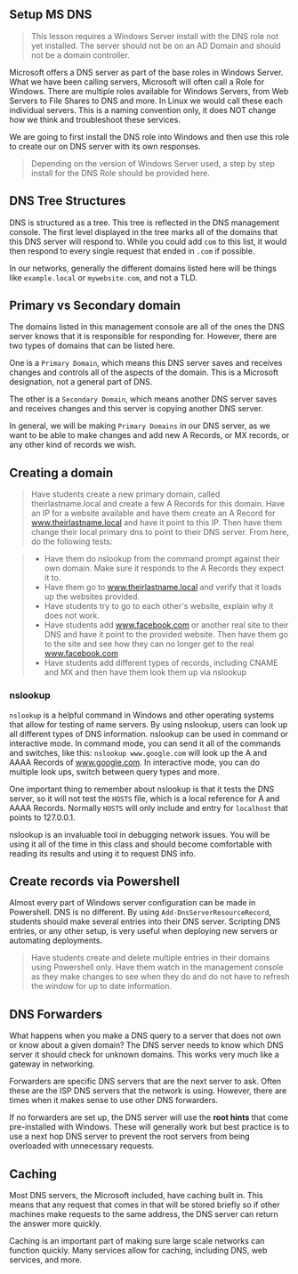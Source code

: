 ## Setup MS DNS

> This lesson requires a Windows Server install with the DNS role not yet installed. The server should not be on an AD Domain and should not be a domain controller.

Microsoft offers a DNS server as part of the base roles in Windows Server. What we have been calling servers, Microsoft will often call a Role for Windows. There are multiple roles available for Windows Servers, from Web Servers to File Shares to DNS and more. In Linux we would call these each individual servers. This is a naming convention only, it does NOT change how we think and troubleshoot these services.

We are going to first install the DNS role into Windows and then use this role to create our on DNS server with its own responses.

> Depending on the version of Windows Server used, a step by step install for the DNS Role should be provided here.

## DNS Tree Structures

DNS is structured as a tree. This tree is reflected in the DNS management console. The first level displayed in the tree marks all of the domains that this DNS server will respond to. While you could add `com` to this list, it would then respond to every single request that ended in `.com` if possible.

In our networks, generally the different domains listed here will be things like `example.local` or `mywebsite.com`, and not a TLD.

## Primary vs Secondary domain

The domains listed in this management console are all of the ones the DNS server knows that it is responsible for responding for. However, there are two types of domains that can be listed here.

One is a `Primary Domain`, which means this DNS server saves and receives changes and controls all of the aspects of the domain. This is a Microsoft designation, not a general part of DNS.

The other is a `Secondary Domain`, which means another DNS server saves and receives changes and this server is copying another DNS server.

In general, we will be making `Primary Domains` in our DNS server, as we want to be able to make changes and add new A Records, or MX records, or any other kind of records we wish.

## Creating a domain

> Have students create a new primary domain, called theirlastname.local and create a few A Records for this domain. Have an IP for a website available and have them create an A Record for www.theirlastname.local and have it point to this IP. Then have them change their local primary dns to point to their DNS server. From here, do the following tests:

> * Have them do nslookup from the command prompt against their own domain. Make sure it responds to the A Records they expect it to.
> * Have them go to www.theirlastname.local and verify that it loads up the websites provided.
> * Have students try to go to each other's website, explain why it does not work.
> * Have students add www.facebook.com or another real site to their DNS and have it point to the provided website. Then have them go to the site and see how they can no longer get to the real www.facebook.com
> * Have students add different types of records, including CNAME and MX and then have them look them up via nslookup

### nslookup

`nslookup` is a helpful command in Windows and other operating systems that allow for testing of name servers. By using nslookup, users can look up all different types of DNS information. nslookup can be used in command or interactive mode. In command mode, you can send it all of the commands and switches, like this: `nslookup www.google.com` will look up the A and AAAA Records of www.google.com. In interactive mode, you can do multiple look ups, switch between query types and more.

One important thing to remember about nslookup is that it tests the DNS server, so it will not test the `HOSTS` file, which is a local reference for A and AAAA Records. Normally `HOSTS` will only include and entry for `localhost` that points to 127.0.0.1.

nslookup is an invaluable tool in debugging network issues. You will be using it all of the time in this class and should become comfortable with reading its results and using it to request DNS info.

## Create records via Powershell

Almost every part of Windows server configuration can be made in Powershell. DNS is no different. By using `Add-DnsServerResourceRecord`, students should make several entries into their DNS server. Scripting DNS entries, or any other setup, is very useful when deploying new servers or automating deployments.

> Have students create and delete multiple entries in their domains using Powershell only. Have them watch in the management console as they make changes to see when they do and do not have to refresh the window for up to date information.

## DNS Forwarders

What happens when you make a DNS query to a server that does not own or know about a given domain? The DNS server needs to know which DNS server it should check for unknown domains. This works very much like a gateway in networking.

Forwarders are specific DNS servers that are the next server to ask. Often these are the ISP DNS servers that the network is using. However, there are times when it makes sense to use other DNS forwarders.

If no forwarders are set up, the DNS server will use the **root hints** that come pre-installed with Windows. These will generally work but best practice is to use a next hop DNS server to prevent the root servers from being overloaded with unnecessary requests.

## Caching

Most DNS servers, the Microsoft included, have caching built in. This means that any request that comes in that will be stored briefly so if other machines make requests to the same address, the DNS server can return the answer more quickly.

Caching is an important part of making sure large scale networks can function quickly. Many services allow for caching, including DNS, web services, and more.
